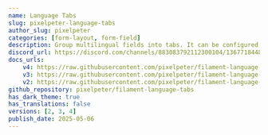 ```yaml
---
name: Language Tabs
slug: pixelpeter-language-tabs
author_slug: pixelpeter
categories: [form-layout, form-field]
description: Group multilingual fields into tabs. It can be configured which languages are required to be filled out.
discord_url: https://discord.com/channels/883083792112300104/1367718448863514706
docs_urls: 
    v4: https://raw.githubusercontent.com/pixelpeter/filament-language-tabs/refs/heads/main/README.md
    v3: https://raw.githubusercontent.com/pixelpeter/filament-language-tabs/refs/heads/v2.x/README.md
    v2: https://raw.githubusercontent.com/pixelpeter/filament-language-tabs/refs/heads/v1.x/README.md
github_repository: pixelpeter/filament-language-tabs
has_dark_theme: true
has_translations: false
versions: [2, 3, 4]
publish_date: 2025-05-06
---
```

